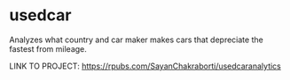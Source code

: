 # usedcar
Analyzes what country and car maker makes cars that depreciate the fastest from mileage.

LINK TO PROJECT:
https://rpubs.com/SayanChakraborti/usedcaranalytics
